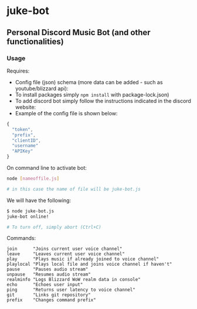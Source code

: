 # juke-bot
## Personal Discord Music Bot (and other functionalities)

### Usage
Requires:
- Config file (json) schema (more data can be added - such as youtube/blizzard api):
- To install packages simply `npm install` with package-lock.json)
- To add discord bot simply follow the instructions indicated in the discord website: 
- Example of the config file is shown below:
```JavaScript
{
  "token",
  "prefix",
  "clientID",
  "username"
  "APIKey"
}
```

On command line to activate bot:
```Bash
node [nameoffile.js]

# in this case the name of file will be juke-bot.js
```

We will have the following:
```Bash
$ node juke-bot.js
juke-bot online!

# To turn off, simply abort (Ctrl+C)
```
Commands:
```JS
join      "Joins current user voice channel"
leave     "Leaves current user voice channel"
play      "Plays music if already joined to voice channel"
playlocal "Plays local file and joins voice channel if haven't"
pause     "Pauses audio stream"
unpause   "Resumes audio stream"
realminfo "Logs Blizzard WoW realm data in console"
echo      "Echoes user input"
ping      "Returns user latency to voice channel"
git       "Links git repository"
prefix    "Changes command prefix"
```